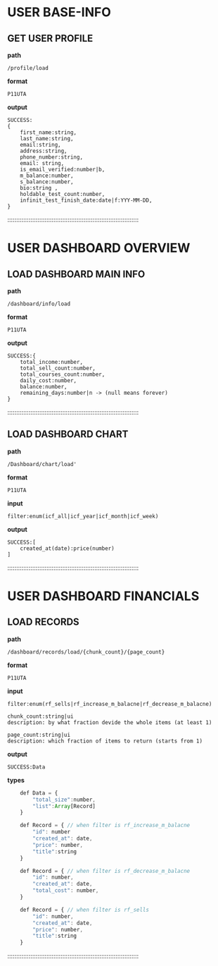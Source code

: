 # USER BASE-INFO
            
## GET USER PROFILE

**path**

    /profile/load

**format**

    P11UTA

**output**

    SUCCESS:
    {
        first_name:string,
        last_name:string,
        email:string,
        address:string,
        phone_number:string,
        email: string,
        is_email_verified:number|b,
        m_balance:number,
        s_balance:number,
        bio:string ,
        holdable_test_count:number,
        infinit_test_finish_date:date|f:YYY-MM-DD,
    }

::::::::::::::::::::::::::::::::::::::::::::::::::::::::::::::::::::::::::


# USER DASHBOARD OVERVIEW

## LOAD DASHBOARD MAIN INFO

**path**

    /dashboard/info/load

**format**

    P11UTA

**output**

    SUCCESS:{
        total_income:number,
        total_sell_count:number,
        total_courses_count:number,
        daily_cost:number,
        balance:number,
        remaining_days:number|n -> (null means forever)
    }

::::::::::::::::::::::::::::::::::::::::::::::::::::::::::::::::::::::::::

## LOAD DASHBOARD CHART 

**path**

    /Dashboard/chart/load'

**format**

    P11UTA

**input**

    filter:enum(icf_all|icf_year|icf_month|icf_week)

**output**

    SUCCESS:[
        created_at(date):price(number)
    ]

    

::::::::::::::::::::::::::::::::::::::::::::::::::::::::::::::::::::::::::

# USER DASHBOARD FINANCIALS

## LOAD RECORDS

**path**

    /dashboard/records/load/{chunk_count}/{page_count}

**format**

    P11UTA

**input**

    filter:enum(rf_sells|rf_increase_m_balacne|rf_decrease_m_balacne)

    chunk_count:string|ui
    description: by what fraction devide the whole items (at least 1)

    page_count:string|ui
    description: which fraction of items to return (starts from 1)

**output**

    SUCCESS:Data

**types**

```javascript
    def Data = {
        "total_size":number,
        "list":Array[Record]
    }

    def Record = { // when filter is rf_increase_m_balacne
        "id": number
        "created_at": date,
        "price": number,
        "title":string
    }

    def Record = { // when filter is rf_decrease_m_balacne
        "id": number,
        "created_at": date,
        "total_cost": number,
    }

    def Record = { // when filter is rf_sells
        "id": number,
        "created_at": date,
        "price": number,
        "title":string
    }

```

::::::::::::::::::::::::::::::::::::::::::::::::::::::::::::::::::::::::::
